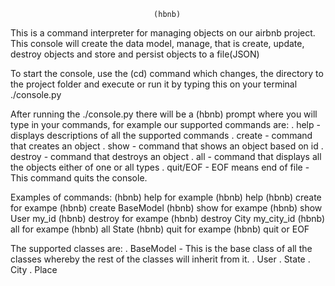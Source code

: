                                     (hbnb)
This is a command interpreter for managing objects on our airbnb project.
This console will create the data model, manage, that is create, update, destroy objects and store and persist objects to a file(JSON)

To start the console, use the (cd) command which changes, the directory to the project folder and execute or run it by typing this on your terminal ./console.py

After running the ./console.py there will be a (hbnb) prompt where you will type in your commands, for example our supported commands are:
                . help - displays descriptions of all the supported commands
                . create - command that creates an object
                . show - command that shows an object based on id
                . destroy - command that destroys an object
                . all - command that displays all the objects either of one or all types
                . quit/EOF - EOF means end of file - This command quits the console.

Examples of commands:
        (hbnb) help for example (hbnb) help 
        (hbnb) create <classname> for exampe (hbnb) create BaseModel
        (hbnb) show <classname><object id> for exampe (hbnb) show User my_id
        (hbnb) destroy <classname><object id> for exampe (hbnb) destroy City my_city_id
        (hbnb) all <classname> for exampe (hbnb) all State
        (hbnb) quit for exampe (hbnb) quit or EOF

The supported classes are:
    . BaseModel - This is the base class of all the classes whereby the rest of the classes will inherit from it.
    . User
    . State
    . City
    . Place
